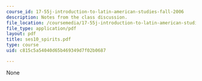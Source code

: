 ```yaml
---
course_id: 17-55j-introduction-to-latin-american-studies-fall-2006
description: Notes from the class discussion.
file_location: /coursemedia/17-55j-introduction-to-latin-american-studies-fall-2006/c815c5a54040d65b469349d7f02b0687_ses10_spirits.pdf
file_type: application/pdf
layout: pdf
title: ses10_spirits.pdf
type: course
uid: c815c5a54040d65b469349d7f02b0687

---
```

None